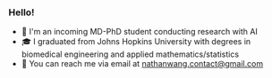 ### Hello!
- 🥼 I'm an incoming MD-PhD student conducting research with AI
- 🎓 I graduated from Johns Hopkins University with degrees in biomedical engineering and applied mathematics/statistics
- 📧 You can reach me via email at nathanwang.contact@gmail.com

<!--
**nathanwangai/nathanwangai** is a ✨ _special_ ✨ repository because its `README.md` (this file) appears on your GitHub profile.

Here are some ideas to get you started:

- 🔭 I’m currently working on ...
- 🌱 I’m currently learning ...
- 👯 I’m looking to collaborate on ...
- 🤔 I’m looking for help with ...
- 💬 Ask me about ...
- 📫 How to reach me: ...
- 😄 Pronouns: ...
- ⚡ Fun fact: ...
-->
